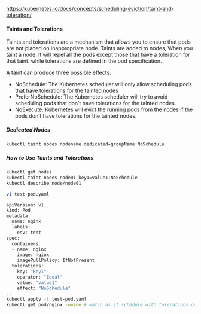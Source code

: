 https://kubernetes.io/docs/concepts/scheduling-eviction/taint-and-toleration/

#### Taints and Tolerations
Taints and tolerations are a mechanism that allows you to ensure that pods are not placed on inappropriate node.
Taints are added to nodes, When you taint a node, it will repel all the pods except those that have a toleration for that taint.
while tolerations are defined in the pod specification.

A taint can produce three possible effects:
- NoSchedule: The Kubernetes scheduler will only allow scheduling pods that have tolerations for the tainted nodes
- PreferNoSchedule: The Kubernetes scheduler will try to avoid scheduling pods that don’t have tolerations for the tainted nodes.
- NoExecute: Kubernetes will evict the running pods from the nodes if the pods don’t have tolerations for the tainted nodes.

##### Dedicated Nodes
``````sh
kubectl taint nodes nodename dedicated=groupName:NoSchedule

``````

##### How to Use Taints and Tolerations
``````sh
kubectl get nodes
kubectl taint nodes node01 key1=value1:NoSchedule
kubectl describe node/node01
``````

``````sh
vi test-pod.yaml

apiVersion: v1
kind: Pod
metadata:
  name: nginx
  labels:
    env: test
spec:
  containers:
  - name: nginx
    image: nginx
    imagePullPolicy: IfNotPresent
  tolerations:
  - key: "key1"
    operator: "Equal"
    value: "value1"
    effect: "NoSchedule"
--
kubectl apply -f test-pod.yaml
kubectl get pod/nginx -owide # watch as it schedule with tolerations on the dedicated pod
``````
